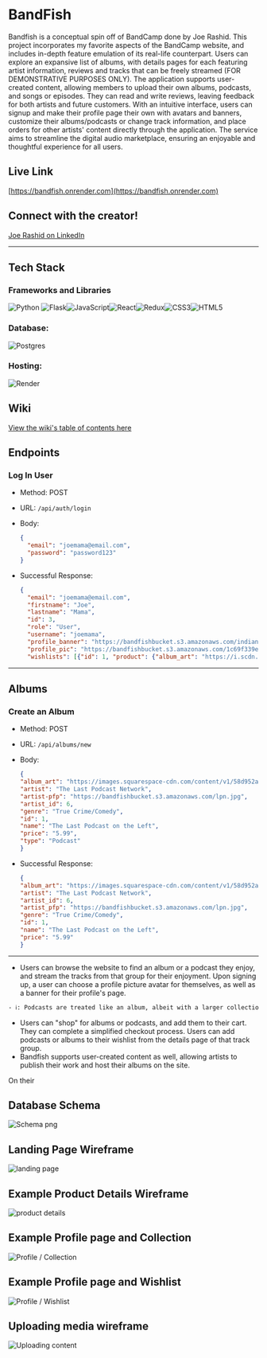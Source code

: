 # BandFish
Bandfish is a conceptual spin off of BandCamp done by Joe Rashid. This project incorporates my favorite aspects of the BandCamp website, and includes in-depth feature emulation of its real-life counterpart. Users can explore an expansive list of albums, with details pages for each featuring artist information, reviews and tracks that can be freely streamed (FOR DEMONSTRATIVE PURPOSES ONLY). The application supports user-created content, allowing members to upload their own albums, podcasts, and songs or episodes. They can read and write reviews, leaving feedback for both artists and future customers. With an intuitive interface, users can signup and make their profile page their own with avatars and banners, customize their albums/podcasts or change track information, and place orders for other artists' content directly through the application. The service aims to streamline the digital audio marketplace, ensuring an enjoyable and thoughtful experience for all users.

## Live Link
[https://bandfish.onrender.com](https://bandfish.onrender.com)

## Connect with the creator!
[Joe Rashid on LinkedIn](https://www.linkedin.com/in/joseph-rashid/)

---
## Tech Stack
### Frameworks and Libraries
![Python](https://img.shields.io/badge/python-3670A0?style=for-the-badge&logo=python&logoColor=ffdd54) ![Flask](https://img.shields.io/badge/flask-%23000.svg?style=for-the-badge&logo=flask&logoColor=white)![JavaScript](https://img.shields.io/badge/javascript-%23323330.svg?style=for-the-badge&logo=javascript&logoColor=%23F7DF1E)![React](https://img.shields.io/badge/react-%2320232a.svg?style=for-the-badge&logo=react&logoColor=%2361DAFB)![Redux](https://img.shields.io/badge/redux-%23593d88.svg?style=for-the-badge&logo=redux&logoColor=white)![CSS3](https://img.shields.io/badge/css3-%231572B6.svg?style=for-the-badge&logo=css3&logoColor=white)![HTML5](https://img.shields.io/badge/html5-%23E34F26.svg?style=for-the-badge&logo=html5&logoColor=white)

### Database:
![Postgres](https://img.shields.io/badge/postgres-%23316192.svg?style=for-the-badge&logo=postgresql&logoColor=white)

### Hosting:
![Render](https://img.shields.io/badge/Render-%46E3B7.svg?style=for-the-badge&logo=render&logoColor=white)

## Wiki
[View the wiki's table of contents here](https://github.com/poedude5229/BandFish/wiki)

## Endpoints

### Log In User
- Method: POST
- URL: `/api/auth/login`
- Body:

    ```json
    {
      "email": "joemama@email.com",
      "password": "password123"
    }
    ```
- Successful Response:
  ```json
  {
    "email": "joemama@email.com",
    "firstname": "Joe",
    "lastname": "Mama",
    "id": 3,
    "role": "User",
    "username": "joemama",
    "profile_banner": "https://bandfishbucket.s3.amazonaws.com/indianajonesbanner.jpg",
    "profile_pic": "https://bandfishbucket.s3.amazonaws.com/1c69f339e921465fb528ef78a5f87e76.jpg",
    "wishlists": [{"id": 1, "product": {"album_art": "https://i.scdn.co/image/ab67616d0000b27361b7e027205d656d5b14b473", "artist_id": 5, "genre": "Ska", "id": 11, "name": "Feel Like That (feat. Bradley Nowell)", "price": "4.99", "type": "Single"  } }]
  ```

---
## Albums
### Create an Album
- Method: POST
- URL: `/api/albums/new`
- Body:

    ```json
    {  
   "album_art": "https://images.squarespace-cdn.com/content/v1/58d952abbf629acc7be750e4/5c5cb10b-30de-4b4c-ad43-b44bfaa657a6/lpotl+text+only+logo.jpg?format=1500w",
    "artist": "The Last Podcast Network",
    "artist-pfp": "https://bandfishbucket.s3.amazonaws.com/lpn.jpg",
    "artist_id": 6,
    "genre": "True Crime/Comedy",
    "id": 1,
    "name": "The Last Podcast on the Left",
    "price": "5.99",
    "type": "Podcast"
    }
    ```

- Successful Response:
  ```json
  {
  "album_art": "https://images.squarespace-cdn.com/content/v1/58d952abbf629acc7be750e4/5c5cb10b-30de-4b4c-ad43-b44bfaa657a6/lpotl+text+only+logo.jpg?format=1500w",
  "artist": "The Last Podcast Network",
  "artist_id": 6,
  "artist_pfp": "https://bandfishbucket.s3.amazonaws.com/lpn.jpg",
  "genre": "True Crime/Comedy",
  "id": 1,
  "name": "The Last Podcast on the Left",
  "price": "5.99"
  }
  ```

---

- Users can browse the website to find an album or a podcast they enjoy, and stream the tracks from that group for their enjoyment. Upon signing up, a user can choose a profile picture avatar for themselves, as well as a banner for their profile's page.
```txt
- ℹ️: Podcasts are treated like an album, albeit with a larger collection of tracks, the same way that Spotify or iTunes classify Podcasts.
```
- Users can "shop" for albums or podcasts, and add them to their cart. They can complete a simplified checkout process. Users can add podcasts or albums to their wishlist from the details page of that track group.
- Bandfish supports user-created content as well, allowing artists to publish their work and host their albums on the site. 

On their

## Database Schema
![Schema png](https://res.cloudinary.com/dyr9v2ynr/image/upload/v1716932696/BandFish_Database_Schema_hhaafd.png)

## Landing Page Wireframe
![landing page](https://res.cloudinary.com/dyr9v2ynr/image/upload/v1716882113/landing_ngxzdf.png)

## Example Product Details Wireframe
![product details](https://res.cloudinary.com/dyr9v2ynr/image/upload/v1716882124/Desktop_-_1_yrdaaa.png)

## Example Profile page and Collection
![Profile / Collection](https://res.cloudinary.com/dyr9v2ynr/image/upload/v1716882113/Profile_-_Collection_jpygqa.png)

## Example Profile page and Wishlist
![Profile / Wishlist](https://res.cloudinary.com/dyr9v2ynr/image/upload/v1716882123/Profile_-_Wishlist_bspoik.png)

## Uploading media wireframe
![Uploading content](https://res.cloudinary.com/dyr9v2ynr/image/upload/v1716882123/Create_An_Album_fxkafi.png)
